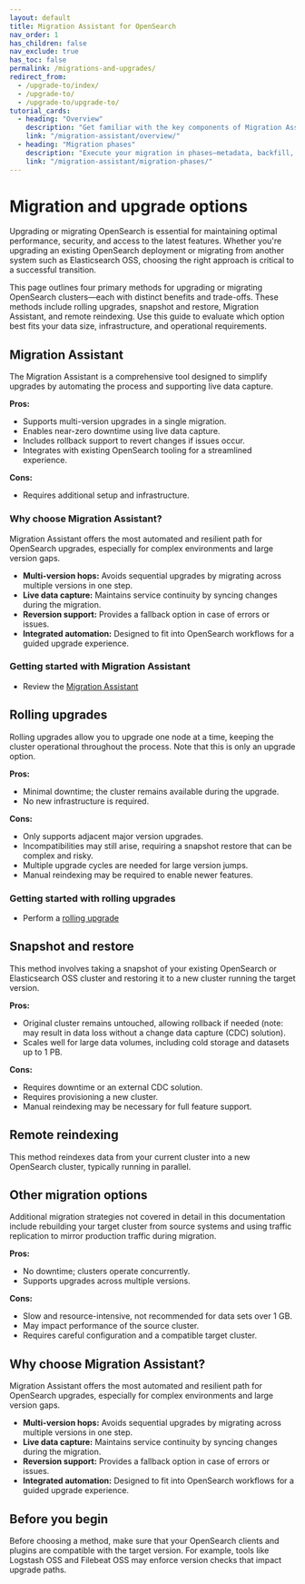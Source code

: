 ```yaml
---
layout: default
title: Migration Assistant for OpenSearch
nav_order: 1
has_children: false
nav_exclude: true
has_toc: false
permalink: /migrations-and-upgrades/
redirect_from:
  - /upgrade-to/index/
  - /upgrade-to/
  - /upgrade-to/upgrade-to/
tutorial_cards:
  - heading: "Overview"
    description: "Get familiar with the key components of Migration Assistant and evaluate your use case."
    link: "/migration-assistant/overview/"
  - heading: "Migration phases"
    description: "Execute your migration in phases—metadata, backfill, and traffic replay—for a controlled and validated transition."
    link: "/migration-assistant/migration-phases/"
---
```


# Migration and upgrade options

Upgrading or migrating OpenSearch is essential for maintaining optimal performance, security, and access to the latest features. Whether you're upgrading an existing OpenSearch deployment or migrating from another system such as Elasticsearch OSS, choosing the right approach is critical to a successful transition.

This page outlines four primary methods for upgrading or migrating OpenSearch clusters—each with distinct benefits and trade-offs. These methods include rolling upgrades, snapshot and restore, Migration Assistant, and remote reindexing. Use this guide to evaluate which option best fits your data size, infrastructure, and operational requirements.

## Migration Assistant

The Migration Assistant is a comprehensive tool designed to simplify upgrades by automating the process and supporting live data capture.

**Pros:**
- Supports multi-version upgrades in a single migration.
- Enables near-zero downtime using live data capture.
- Includes rollback support to revert changes if issues occur.
- Integrates with existing OpenSearch tooling for a streamlined experience.

**Cons:**
- Requires additional setup and infrastructure.

### Why choose Migration Assistant?

Migration Assistant offers the most automated and resilient path for OpenSearch upgrades, especially for complex environments and large version gaps.

- **Multi-version hops:** Avoids sequential upgrades by migrating across multiple versions in one step.
- **Live data capture:** Maintains service continuity by syncing changes during the migration.
- **Reversion support:** Provides a fallback option in case of errors or issues.
- **Integrated automation:** Designed to fit into OpenSearch workflows for a guided upgrade experience.


### Getting started with Migration Assistant

- Review the [Migration Assistant]({{site.url}}{{site.baseurl}}/migration-assistant/)

## Rolling upgrades

Rolling upgrades allow you to upgrade one node at a time, keeping the cluster operational throughout the process. Note that this is only an upgrade option.

**Pros:**
- Minimal downtime; the cluster remains available during the upgrade.
- No new infrastructure is required.

**Cons:**
- Only supports adjacent major version upgrades.
- Incompatibilities may still arise, requiring a snapshot restore that can be complex and risky.
- Multiple upgrade cycles are needed for large version jumps.
- Manual reindexing may be required to enable newer features.

### Getting started with rolling upgrades

- Perform a [rolling upgrade]({{site.url}}{{site.baseurl}}/install-and-configure/upgrade-opensearch/rolling-upgrade/)



## Snapshot and restore

This method involves taking a snapshot of your existing OpenSearch or Elasticsearch OSS cluster and restoring it to a new cluster running the target version.

**Pros:**
- Original cluster remains untouched, allowing rollback if needed (note: may result in data loss without a change data capture (CDC) solution).
- Scales well for large data volumes, including cold storage and datasets up to 1 PB.

**Cons:**
- Requires downtime or an external CDC solution.
- Requires provisioning a new cluster.
- Manual reindexing may be necessary for full feature support.

## Remote reindexing

This method reindexes data from your current cluster into a new OpenSearch cluster, typically running in parallel.

## Other migration options

Additional migration strategies not covered in detail in this documentation include rebuilding your target cluster from source systems and using traffic replication to mirror production traffic during migration.

**Pros:**
- No downtime; clusters operate concurrently.
- Supports upgrades across multiple versions.

**Cons:**
- Slow and resource-intensive, not recommended for data sets over 1 GB.
- May impact performance of the source cluster.
- Requires careful configuration and a compatible target cluster.

## Why choose Migration Assistant?

Migration Assistant offers the most automated and resilient path for OpenSearch upgrades, especially for complex environments and large version gaps.

- **Multi-version hops:** Avoids sequential upgrades by migrating across multiple versions in one step.
- **Live data capture:** Maintains service continuity by syncing changes during the migration.
- **Reversion support:** Provides a fallback option in case of errors or issues.
- **Integrated automation:** Designed to fit into OpenSearch workflows for a guided upgrade experience.

## Before you begin

Before choosing a method, make sure that your OpenSearch clients and plugins are compatible with the target version. For example, tools like Logstash OSS and Filebeat OSS may enforce version checks that impact upgrade paths.


